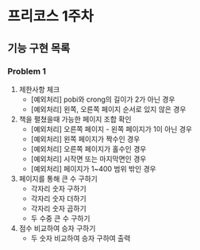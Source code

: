 # 프리코스 1주차

## 기능 구현 목록

### Problem 1

1. 제한사항 체크
    - [예외처리] pobi와 crong의 길이가 2가 아닌 경우
    - [예외처리] 왼쪽, 오른쪽 페이지 순서로 있지 않은 경우
2. 책을 펼쳤을때 가능한 페이지 조합 확인
    - [예외처리] 오른쪽 페이지 - 왼쪽 페이지가 1이 아닌 경우
    - [예외처리] 왼쪽 페이지가 짝수인 경우
    - [예외처리] 오른쪽 페이지가 홀수인 경우
    - [예외처리] 시작면 또는 마지막면인 경우
    - [예외처리] 페이지가 1~400 범위 밖인 경우
3. 페이지를 통해 큰 수 구하기
    - 각자리 숫자 구하기
    - 각자리 숫자 더하기
    - 각자리 숫자 곱하기
    - 두 수중 큰 수 구하기
4. 점수 비교하여 승자 구하기
    - 두 숫자 비교하여 승자 구하여 출력